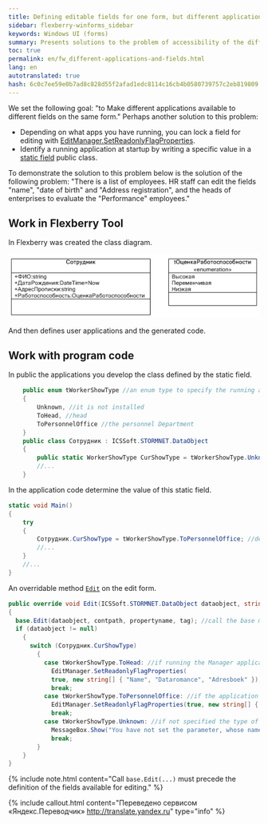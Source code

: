 ```yaml
--- 
title: Defining editable fields for one form, but different applications 
sidebar: flexberry-winforms_sidebar 
keywords: Windows UI (forms) 
summary: Presents solutions to the problem of accessibility of the different fields for the same forms in different applications, detailed example with step by step explanation 
toc: true 
permalink: en/fw_different-applications-and-fields.html 
lang: en 
autotranslated: true 
hash: 6c0c7ee59e0b7ad8c828d55f2afad1edc8114c16cb4b0580739757c2eb819809 
--- 
```


We set the following goal: "to Make different applications available to different fields on the same form." 
Perhaps another solution to this problem: 

* Depending on what apps you have running, you can lock a field for editing with [EditManager.SetReadonlyFlagProperties](fw_editmanager.html). 
* Identify a running application at startup by writing a specific value in a [static field](http://msdn.microsoft.com/library/98f28cdx.aspx) public class. 

To demonstrate the solution to this problem below is the solution of the following problem: "There is a list of employees. HR staff can edit the fields "name", "date of birth" and "Address registration", and the heads of enterprises to evaluate the "Performance" employees." 

## Work in Flexberry Tool 

In Flexberry was created the class diagram. 

![Class diagram](/images/pages/products/flexberry-winforms/desktop/class-diagram_-workers.jpg) 

And then defines user applications and the generated code. 

## Work with program code 

In public the applications you develop the class defined by the static field. 

```csharp
    public enum tWorkerShowType //an enum type to specify the running application 
    {
        Unknown, //it is not installed 
        ToHead, //head 
        ToPersonnelOffice //the personnel Department 
    }
    public class Сотрудник : ICSSoft.STORMNET.DataObject
    {
        public static WorkerShowType CurShowType = tWorkerShowType.Unknown; //static box to specify the running application 
        //... 
    }
``` 

In the application code determine the value of this static field. 

```csharp
static void Main()
{
    try
    {
        Сотрудник.CurShowType = tWorkerShowType.ToPersonnelOffice; //define the value of a static field 
        //... 
    }
    //... 
}
``` 

An overridable method [`Edit`](fw_form-interaction.html) on the edit form. 

```csharp
public override void Edit(ICSSoft.STORMNET.DataObject dataobject, string contpath, string propertyname, object tag)
{
  base.Edit(dataobject, contpath, propertyname, tag); //call the base method 
  if (dataobject != null)
    {
      switch (Сотрудник.CurShowType)
        {
          case tWorkerShowType.ToHead: //if running the Manager application 
            EditManager.SetReadonlyFlagProperties(
            true, new string[] { "Name", "Dataromance", "Adresboek" });
            break;
          case tWorkerShowType.ToPersonnelOffice: //if the application is running the personnel Department. 
            EditManager.SetReadonlyFlagProperties(true, new string[] { "Performance" });
            break;
          case tWorkerShowType.Unknown: //if not specified the type of application 
            MessageBox.Show("You have not set the parameter, whose name was running form.");
            break;
        }
    }
}
``` 

{% include note.html content="Call `base.Edit(...)` must precede the definition of the fields available for editing." %} 



{% include callout.html content="Переведено сервисом «Яндекс.Переводчик» <http://translate.yandex.ru>" type="info" %}